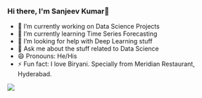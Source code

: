 ### Hi there, I'm Sanjeev Kumar👋


- 🔭 I’m currently working on Data Science Projects
- 🌱 I’m currently learning Time Series Forecasting
- 🤔 I’m looking for help with Deep Learning stuff
- 💬 Ask me about the stuff related to Data Science
- 😄 Pronouns: He/His
- ⚡ Fun fact: I love Biryani. Specially from Meridian Restaurant, Hyderabad.

<img src = "https://github-readme-stats.vercel.app/api?username=SANJEEVKUMARBG&&show_icons=true&title_color=ffffff&icon_color=bb2acf&text_color=daf7dc&bg_color=151515">
